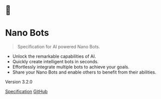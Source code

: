 # 🤖
# Nano Bots

> Specification for AI powered Nano Bots.

- Unlock the remarkable capabilities of AI.
- Quickly create intelligent bots in seconds.
- Effortlessly integrate multiple bots to achieve your goals.
- Share your Nano Bots and enable others to benefit from their abilities.

Version 3.2.0

[Specification](README)
[GitHub](https://github.com/icebaker/nano-bots-spec)
